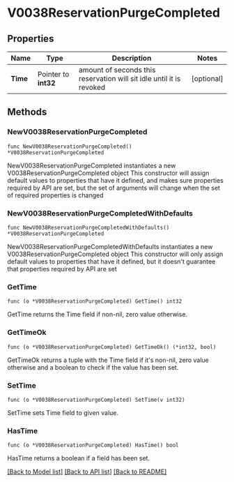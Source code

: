 # V0038ReservationPurgeCompleted

## Properties

Name | Type | Description | Notes
------------ | ------------- | ------------- | -------------
**Time** | Pointer to **int32** | amount of seconds this reservation will sit idle until it is revoked | [optional] 

## Methods

### NewV0038ReservationPurgeCompleted

`func NewV0038ReservationPurgeCompleted() *V0038ReservationPurgeCompleted`

NewV0038ReservationPurgeCompleted instantiates a new V0038ReservationPurgeCompleted object
This constructor will assign default values to properties that have it defined,
and makes sure properties required by API are set, but the set of arguments
will change when the set of required properties is changed

### NewV0038ReservationPurgeCompletedWithDefaults

`func NewV0038ReservationPurgeCompletedWithDefaults() *V0038ReservationPurgeCompleted`

NewV0038ReservationPurgeCompletedWithDefaults instantiates a new V0038ReservationPurgeCompleted object
This constructor will only assign default values to properties that have it defined,
but it doesn't guarantee that properties required by API are set

### GetTime

`func (o *V0038ReservationPurgeCompleted) GetTime() int32`

GetTime returns the Time field if non-nil, zero value otherwise.

### GetTimeOk

`func (o *V0038ReservationPurgeCompleted) GetTimeOk() (*int32, bool)`

GetTimeOk returns a tuple with the Time field if it's non-nil, zero value otherwise
and a boolean to check if the value has been set.

### SetTime

`func (o *V0038ReservationPurgeCompleted) SetTime(v int32)`

SetTime sets Time field to given value.

### HasTime

`func (o *V0038ReservationPurgeCompleted) HasTime() bool`

HasTime returns a boolean if a field has been set.


[[Back to Model list]](../README.md#documentation-for-models) [[Back to API list]](../README.md#documentation-for-api-endpoints) [[Back to README]](../README.md)


